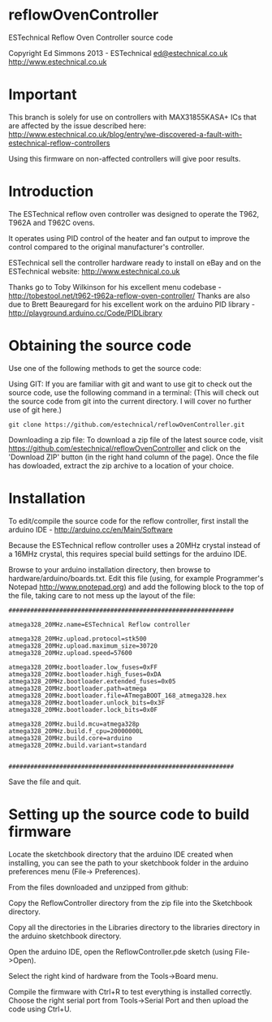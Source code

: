 reflowOvenController
====================

ESTechnical Reflow Oven Controller source code

Copyright Ed Simmons 2013 - ESTechnical
ed@estechnical.co.uk
http://www.estechnical.co.uk

Important
====================

This branch is solely for use on controllers with MAX31855KASA+ ICs that are affected by the issue described here: http://www.estechnical.co.uk/blog/entry/we-discovered-a-fault-with-estechnical-reflow-controllers

Using this firmware on non-affected controllers will give poor results.

Introduction
====================

The ESTechnical reflow oven controller was designed to operate the T962, T962A and T962C ovens.

It operates using PID control of the heater and fan output to improve the control compared to the original manufacturer's controller.

ESTechnical sell the controller hardware ready to install on eBay and on the ESTechnical website: http://www.estechnical.co.uk

Thanks go to Toby Wilkinson for his excellent menu codebase - http://tobestool.net/t962-t962a-reflow-oven-controller/
Thanks are also due to Brett Beauregard for his excellent work on the arduino PID library - http://playground.arduino.cc/Code/PIDLibrary


Obtaining the source code
====================

Use one of the following methods to get the source code:

Using GIT:
If you are familiar with git and want to use git to check out the source code, use the following command in a terminal:
(This will check out the source code from git into the current directory. I will cover no further use of git here.)

	git clone https://github.com/estechnical/reflowOvenController.git


Downloading a zip file:
	To download a zip file of the latest source code, visit https://github.com/estechnical/reflowOvenController and click on the
	'Download ZIP' button (in the right hand column of the page). Once the file has dowloaded, extract the zip archive to a location of your choice.


Installation
====================

To edit/compile the source code for the reflow controller, first install the arduino IDE - http://arduino.cc/en/Main/Software

Because the ESTechnical reflow controller uses a 20MHz crystal instead of a 16MHz crystal, this requires special build settings for the arduino IDE. 

Browse to your arduino installation directory, then browse to hardware/arduino/boards.txt. Edit this file (using, for example Programmer's Notepad http://www.pnotepad.org) and add the following block to the top of the file, taking care to not mess up the layout of the file:


	##############################################################

	atmega328_20MHz.name=ESTechnical Reflow controller

	atmega328_20MHz.upload.protocol=stk500
	atmega328_20MHz.upload.maximum_size=30720
	atmega328_20MHz.upload.speed=57600

	atmega328_20MHz.bootloader.low_fuses=0xFF
	atmega328_20MHz.bootloader.high_fuses=0xDA
	atmega328_20MHz.bootloader.extended_fuses=0x05
	atmega328_20MHz.bootloader.path=atmega
	atmega328_20MHz.bootloader.file=ATmegaBOOT_168_atmega328.hex
	atmega328_20MHz.bootloader.unlock_bits=0x3F
	atmega328_20MHz.bootloader.lock_bits=0x0F

	atmega328_20MHz.build.mcu=atmega328p
	atmega328_20MHz.build.f_cpu=20000000L
	atmega328_20MHz.build.core=arduino
	atmega328_20MHz.build.variant=standard


	##############################################################


Save the file and quit.

Setting up the source code to build firmware
====================

Locate the sketchbook directory that the arduino IDE created when installing, you can see the path to your sketchbook folder in the arduino preferences menu (File-> Preferences).

From the files downloaded and unzipped from github:

Copy the ReflowController directory from the zip file into the Sketchbook directory. 

Copy all the directories in the Libraries directory to the libraries directory in the arduino sketchbook directory.

Open the arduino IDE, open the ReflowController.pde sketch (using File->Open). 

Select the right kind of hardware from the Tools->Board menu. 

Compile the firmware with Ctrl+R to test everything is installed correctly. Choose the right serial port from Tools->Serial Port and then upload the code using Ctrl+U.





